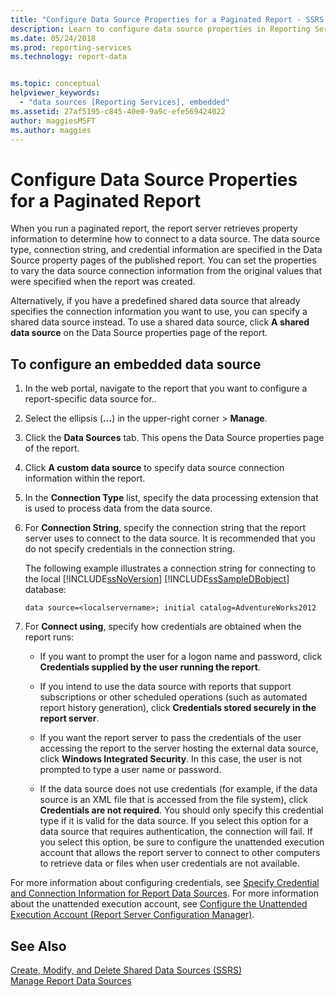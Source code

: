 ```yaml
---
title: "Configure Data Source Properties for a Paginated Report - SSRS | Microsoft Docs"
description: Learn to configure data source properties in Reporting Services for a paginated report. Also set the properties to vary the data source connection information.
ms.date: 05/24/2018
ms.prod: reporting-services
ms.technology: report-data


ms.topic: conceptual
helpviewer_keywords: 
  - "data sources [Reporting Services], embedded"
ms.assetid: 27af5195-c845-40e0-9a9c-efe569424022
author: maggiesMSFT
ms.author: maggies
---
```

# Configure Data Source Properties for a Paginated Report
  When you run a paginated report, the report server retrieves property information to determine how to connect to a data source. The data source type, connection string, and credential information are specified in the Data Source property pages of the published report. You can set the properties to vary the data source connection information from the original values that were specified when the report was created.  
  
 Alternatively, if you have a predefined shared data source that already specifies the connection information you want to use, you can specify a shared data source instead. To use a shared data source, click **A shared data source** on the Data Source properties page of the report.  
  
## To configure an embedded data source  
  
1.  In the web portal, navigate to the report that you want to configure a report-specific data source for..  
  
3.  Select the ellipsis (**...**) in the upper-right corner > **Manage**.  
  
4.  Click the **Data Sources** tab. This opens the Data Source properties page of the report.  
  
5.  Click **A custom data source** to specify data source connection information within the report.  
  
6.  In the **Connection Type** list, specify the data processing extension that is used to process data from the data source.  
  
7.  For **Connection String**, specify the connection string that the report server uses to connect to the data source. It is recommended that you do not specify credentials in the connection string.  
  
     The following example illustrates a connection string for connecting to the local [!INCLUDE[ssNoVersion](../../includes/ssnoversion-md.md)] [!INCLUDE[ssSampleDBobject](../../includes/sssampledbobject-md.md)] database:  
  
    ```  
    data source=<localservername>; initial catalog=AdventureWorks2012  
    ```  
  
8.  For **Connect using**, specify how credentials are obtained when the report runs:  
  
    -   If you want to prompt the user for a logon name and password, click **Credentials supplied by the user running the report**.  
  
    -   If you intend to use the data source with reports that support subscriptions or other scheduled operations (such as automated report history generation), click **Credentials stored securely in the report server**.  
  
    -   If you want the report server to pass the credentials of the user accessing the report to the server hosting the external data source, click **Windows Integrated Security**. In this case, the user is not prompted to type a user name or password.  
  
    -   If the data source does not use credentials (for example, if the data source is an XML file that is accessed from the file system), click **Credentials are not required**. You should only specify this credential type if it is valid for the data source. If you select this option for a data source that requires authentication, the connection will fail. If you select this option, be sure to configure the unattended execution account that allows the report server to connect to other computers to retrieve data or files when user credentials are not available.  
  
 For more information about configuring credentials, see [Specify Credential and Connection Information for Report Data Sources](../../reporting-services/report-data/specify-credential-and-connection-information-for-report-data-sources.md). For more information about the unattended execution account, see [Configure the Unattended Execution Account &#40;Report Server Configuration Manager&#41;](../../reporting-services/install-windows/configure-the-unattended-execution-account-ssrs-configuration-manager.md).  
  
## See Also  
[Create, Modify, and Delete Shared Data Sources &#40;SSRS&#41;](../../reporting-services/report-data/create-modify-and-delete-shared-data-sources-ssrs.md)   
[Manage Report Data Sources](../../reporting-services/report-data/manage-report-data-sources.md)
  
